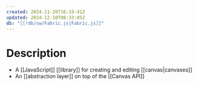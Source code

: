 ```yaml
---
created: 2024-11-26T16:19:41Z
updated: 2024-12-10T08:33:05Z
db: "[[!db/sw/Fabric.js|Fabric.js]]"
---
```

# Description
- A [[JavaScript]] [[library]] for creating and editing [[canvas|canvases]]
- An [[abstraction layer]] on top of the [[Canvas API]]
